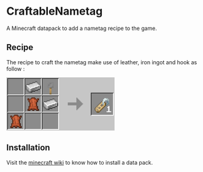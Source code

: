 # CraftableNametag

A Minecraft datapack to add a nametag recipe to the game.

## Recipe
The recipe to craft the nametag make use of leather, iron ingot and hook as follow :  

![Saddle](img/nametag.png)


## Installation
Visit the [minecraft wiki](https://minecraft.fandom.com/wiki/Tutorials/Installing_a_data_pack) to know how to install a data pack.
